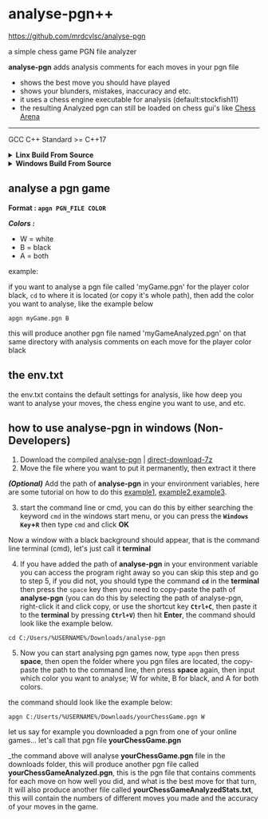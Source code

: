 # analyse-pgn++
https://github.com/mrdcvlsc/analyse-pgn

a simple chess game PGN file analyzer

**analyse-pgn** adds analysis comments for each moves in your pgn file

- shows the best move you should have played
- shows your blunders, mistakes, inaccuracy and etc.
- it uses a chess engine executable for analysis (default:stockfish11)
- the resulting Analyzed pgn can still be loaded on chess gui's like [Chess Arena](http://www.playwitharena.de/)

---------------------------

GCC C++ Standard >= C++17

<details>
<summary><b>Linx Build From Source</b></summary>
<br>
<ul>
  
```
git clone https://github.com/mrdcvlsc/analyse-pgn.git
cd analyse-pgn
make
sudo make install
make clean
```

**Uninstall**

```
sudo make uninstall
cd ..
rm -rf analyse-pgn (lol)
```

</ul>
</details>


<details>
<summary><b>Windows Build From Source</b></summary>
<br>
<ul>
  
You can also build analyse-pgn from source with GCC compilers, and the provided Makefile using your **cmd** in windows
  
download, or git clone **analyse-pgn** first(if you have git in windows)
  
in your command line (cmd) change directory to analyse-pgn, ```cd C:/Users/%USERNAME%/Downloads/analyse-pgn``` 
  
then use the commands below:
  
```
make
make clean
```

  _then after that you need to add the path of **analyse-pgn** into your environment variables... (or don't you can also use it right away after building it, just ```cd``` to where it is located and copy the full path of you pgn game that you want to analyse)_

</ul>
</details>


## analyse a pgn game

**Format : ```apgn PGN_FILE COLOR```**

***Colors :***
- W = white
- B = black
- A = both

example:

if you want to analyse a pgn file called 'myGame.pgn' for the player color black, ```cd``` to where it is located (or copy it's whole path), then add the color you want to analyse, like the example below

```shell
apgn myGame.pgn B
```

this will produce another pgn file named 'myGameAnalyzed.pgn' on that same directory with analysis comments on each move for the player color black

## the env.txt

the env.txt contains the default settings for analysis, like how deep you want to analyse your moves, the chess engine you want to use, and etc.

## how to use analyse-pgn in windows (Non-Developers)

1. Download the compiled [analyse-pgn](https://github.com/mrdcvlsc/analyse-pgn/releases/tag/v0.7) | [direct-download-7z](https://github.com/mrdcvlsc/analyse-pgn/releases/download/v0.7/analyse-pgn.7z)
2. Move the file where you want to put it permanently, then extract it there

***(Optional)*** Add the path of **analyse-pgn** in your environment variables, here are some tutorial on how to do this [example1](https://docs.microsoft.com/en-us/previous-versions/office/developer/sharepoint-2010/ee537574(v=office.14)#:~:text=To%20add%20a%20path%20to%20the%20PATH%20environment%20variable&text=In%20the%20System%20dialog%20box,to%20Path%20and%20select%20it.), [example2](https://www.architectryan.com/2018/03/17/add-to-the-path-on-windows-10/),[example3](https://helpdeskgeek.com/windows-10/add-windows-path-environment-variable/).

3. start the command line or cmd, you can do this by either searching the keyword ```cmd``` in the windows start menu, or you can press the **```Windows Key```+```R```** then type ```cmd``` and click **OK**

Now a window with a black background should appear, that is the command line terminal (cmd), let's just call it **terminal**

4. If you have added the path of **analyse-pgn** in your environment variable you can access the program right away so you can skip this step and go to step 5, if you did not, you should type the command **```cd```** in the **terminal** then press the ```space``` key then you need to copy-paste the path of **analyse-pgn** (you can do this by selecting the path of analyse-pgn, right-click it and click copy, or use the shortcut key **```Ctrl+C```**, then paste it to the **terminal** by pressing **```Ctrl+V```**) then hit **Enter**, the command should look like the example below.

```
cd C:/Users/%USERNAME%/Downloads/analyse-pgn
```

5. Now you can start analysing pgn games now, type ```apgn``` then press **space**, then open the folder where you pgn files are located, the copy-paste the path to the command line, then press **space** again, then input which color you want to analyse; W for white, B for black, and A for both colors.

the command should look like the example below:

```
apgn C:/Userts/%USERNAME%/Downloads/yourChessGame.pgn W
```

let us say for example you downloaded a pgn from one of your online games... let's call that pgn file **yourChessGame.pgn**

_the command above will analyse **yourChessGame.pgn** file in the downloads folder, this will produce another pgn file called **yourChessGameAnalyzed.pgn**, this is the pgn file that contains comments for each move on how well you did, and what is the best move for that turn, It will also produce another file called **yourChessGameAnalyzedStats.txt**, this will contain the numbers of different moves you made and the accuracy of your moves in the game.
